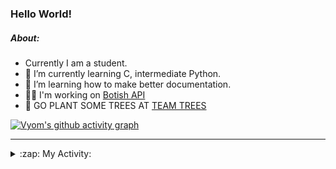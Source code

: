 ### Hello World!

##### About:
- Currently I am a student.
- 🌱 I’m currently learning C, intermediate Python.
- 🌱 I’m learning how to make better documentation.
- 👨‍💻 I'm working on [Botish API](https://github.com/Vyvy-vi/api)
- 🌱 GO PLANT SOME TREES AT [TEAM TREES](https://teamtrees.org/)

[![Vyom's github activity graph](https://activity-graph.herokuapp.com/graph?username=Vyvy-vi)](https://github.com/ashutosh00710/github-readme-activity-graph)

---
<details>
  <summary>:zap: My Activity:</summary>
  
<!--START_SECTION:waka-->
![Code Time](http://img.shields.io/badge/Code%20Time-726%20hrs%2040%20mins-blue)

**I'm a Night 🦉** 

```text
🌞 Morning    59 commits     ██░░░░░░░░░░░░░░░░░░░░░░░   8.04% 
🌆 Daytime    178 commits    ██████░░░░░░░░░░░░░░░░░░░   24.25% 
🌃 Evening    247 commits    ████████░░░░░░░░░░░░░░░░░   33.65% 
🌙 Night      250 commits    ████████░░░░░░░░░░░░░░░░░   34.06%

```
📅 **I'm Most Productive on Sunday** 

```text
Monday       72 commits     ██░░░░░░░░░░░░░░░░░░░░░░░   9.81% 
Tuesday      122 commits    ████░░░░░░░░░░░░░░░░░░░░░   16.62% 
Wednesday    118 commits    ████░░░░░░░░░░░░░░░░░░░░░   16.08% 
Thursday     104 commits    ███░░░░░░░░░░░░░░░░░░░░░░   14.17% 
Friday       77 commits     ██░░░░░░░░░░░░░░░░░░░░░░░   10.49% 
Saturday     85 commits     ███░░░░░░░░░░░░░░░░░░░░░░   11.58% 
Sunday       156 commits    █████░░░░░░░░░░░░░░░░░░░░   21.25%

```


📊 **This Week I Spent My Time On** 

```text
🔥 Editors: 
VS Code                  7 hrs 12 mins       ████████████████████████░   98.46% 
Vim                      6 mins              ░░░░░░░░░░░░░░░░░░░░░░░░░   1.54%

🐱‍💻 Projects: 
praise_backend_js        5 hrs 49 mins       ████████████████████░░░░░   79.55% 
session-3-revision       42 mins             ██░░░░░░░░░░░░░░░░░░░░░░░   9.59% 
Unknown Project          37 mins             ██░░░░░░░░░░░░░░░░░░░░░░░   8.63% 
discord-bot-army         7 mins              ░░░░░░░░░░░░░░░░░░░░░░░░░   1.78% 
onboarding-bot           1 min               ░░░░░░░░░░░░░░░░░░░░░░░░░   0.32%

```


 Last Updated on 17/04/2022 03:15:59 UTC
<!--END_SECTION:waka-->
</details>
